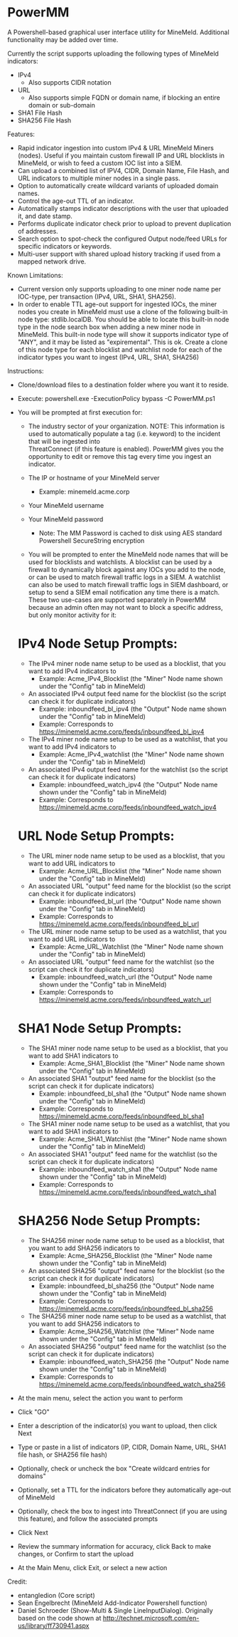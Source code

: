 # PowerMM
A Powershell-based graphical user interface utility for MineMeld. Additional functionality may be added over time.

Currently the script supports uploading the following types of MineMeld indicators:

- IPv4
    - Also supports CIDR notation
- URL
    - Also supports simple FQDN or domain name, if blocking an entire domain or sub-domain
- SHA1 File Hash
- SHA256 File Hash

Features:

- Rapid indicator ingestion into custom IPv4 & URL MineMeld Miners (nodes). Useful if you maintain custom firewall IP and URL blocklists in MineMeld, or wish to feed a custom IOC list into a SIEM.
- Can upload a combined list of IPV4, CIDR, Domain Name, File Hash, and URL indicators to multiple miner nodes in a single pass.
- Option to automatically create wildcard variants of uploaded domain names.
- Control the age-out TTL of an indicator.
- Automatically stamps indicator descriptions with the user that uploaded it, and date stamp.
- Performs duplicate indicator check prior to upload to prevent duplication of addresses.
- Search option to spot-check the configured Output node/feed URLs for specific indicators or keywords.
- Multi-user support with shared upload history tracking if used from a mapped network drive.

Known Limitations:

- Current version only supports uploading to one miner node name per IOC-type, per transaction (IPv4, URL, SHA1, SHA256).
- In order to enable TTL age-out support for ingested IOCs, the miner nodes you create in MineMeld must use a clone of the following 
  built-in node type: stdlib.localDB. You should be able to locate this built-in node type in the node search box when adding a new 
  miner node in MineMeld. This built-in node type will show it supports indicator type of "ANY", and it may be listed as 
  "expiremental". This is ok. Create a clone of this node type for each blocklist and watchlist node for each of the indicator types you 
  want to ingest (IPv4, URL, SHA1, SHA256)

Instructions:

- Clone/download files to a destination folder where you want it to reside.
- Execute: powershell.exe -ExecutionPolicy bypass -C PowerMM.ps1
- You will be prompted at first execution for:
    - The industry sector of your organization.
        NOTE: This information is used to automatically populate a tag (i.e. keyword) to the incident that will be ingested into    
        ThreatConnect (if this feature is enabled). PowerMM gives you the opportunity to edit or remove this tag every time you ingest 
        an indicator.
    - The IP or hostname of your MineMeld server
      - Example: minemeld.acme.corp
    - Your MineMeld username
    - Your MineMeld password
      - Note: The MM Password is cached to disk using AES standard Powershell SecureString encryption
    
    - You will be prompted to enter the MineMeld node names that will be used for blocklists and watchlists. A blocklist can be used 
    by a firewall to dynamically block against any IOCs you add to the node, or can be used to match firewall traffic logs in a SIEM. A 
    watchlist can also be used to match firewall traffic logs in SIEM dashboard, or setup to send a SIEM email notification any time 
    there is a match. 
    These two use-cases are supported separately in PowerMM because an admin often may not want to block a specific address, but 
    only monitor activity for it:

    # IPv4 Node Setup Prompts:
    - The IPv4 miner node name setup to be used as a blocklist, that you want to add IPv4 indicators to
      - Example: Acme_IPv4_Blocklist (the "Miner" Node name shown under the "Config" tab in MineMeld)
    - An associated IPv4 output feed name for the blocklist (so the script can check it for duplicate indicators)
      - Example: inboundfeed_bl_ipv4 (the "Output" Node name shown under the "Config" tab in MineMeld)
      - Example: Corresponds to https://minemeld.acme.corp/feeds/inboundfeed_bl_ipv4
    - The IPv4 miner node name setup to be used as a watchlist, that you want to add IPv4 indicators to
      - Example: Acme_IPv4_watchlist (the "Miner" Node name shown under the "Config" tab in MineMeld)
    - An associated IPv4 output feed name for the watchlist (so the script can check it for duplicate indicators)
      - Example: inboundfeed_watch_ipv4 (the "Output" Node name shown under the "Config" tab in MineMeld)
      - Example: Corresponds to https://minemeld.acme.corp/feeds/inboundfeed_watch_ipv4
      
    # URL Node Setup Prompts:
    - The URL miner node name setup to be used as a blocklist, that you want to add URL indicators to 
      - Example: Acme_URL_Blocklist (the "Miner" Node name shown under the "Config" tab in MineMeld)
    - An associated URL "output" feed name for the blocklist (so the script can check it for duplicate indicators)
      - Example: inboundfeed_bl_url (the "Output" Node name shown under the "Config" tab in MineMeld)
      - Example: Corresponds to https://minemeld.acme.corp/feeds/inboundfeed_bl_url
    - The URL miner node name setup to be used as a watchlist, that you want to add URL indicators to 
      - Example: Acme_URL_Watchlist (the "Miner" Node name shown under the "Config" tab in MineMeld)
    - An associated URL "output" feed name for the watchlist (so the script can check it for duplicate indicators)
      - Example: inboundfeed_watch_url (the "Output" Node name shown under the "Config" tab in MineMeld)
      - Example: Corresponds to https://minemeld.acme.corp/feeds/inboundfeed_watch_url

   # SHA1 Node Setup Prompts:
    - The SHA1 miner node name setup to be used as a blocklist, that you want to add SHA1 indicators to 
      - Example: Acme_SHA1_Blocklist (the "Miner" Node name shown under the "Config" tab in MineMeld)
    - An associated SHA1 "output" feed name for the blocklist (so the script can check it for duplicate indicators)
      - Example: inboundfeed_bl_sha1 (the "Output" Node name shown under the "Config" tab in MineMeld)
      - Example: Corresponds to https://minemeld.acme.corp/feeds/inboundfeed_bl_sha1
    - The SHA1 miner node name setup to be used as a watchlist, that you want to add SHA1 indicators to 
      - Example: Acme_SHA1_Watchlist (the "Miner" Node name shown under the "Config" tab in MineMeld)
    - An associated SHA1 "output" feed name for the watchlist (so the script can check it for duplicate indicators)
      - Example: inboundfeed_watch_sha1 (the "Output" Node name shown under the "Config" tab in MineMeld)
      - Example: Corresponds to https://minemeld.acme.corp/feeds/inboundfeed_watch_sha1
 
    # SHA256 Node Setup Prompts:
    - The SHA256 miner node name setup to be used as a blocklist, that you want to add SHA256 indicators to 
      - Example: Acme_SHA256_Blocklist (the "Miner" Node name shown under the "Config" tab in MineMeld)
    - An associated SHA256 "output" feed name for the blocklist (so the script can check it for duplicate indicators)
      - Example: inboundfeed_bl_sha256 (the "Output" Node name shown under the "Config" tab in MineMeld)
      - Example: Corresponds to https://minemeld.acme.corp/feeds/inboundfeed_bl_sha256
    - The SHA256 miner node name setup to be used as a watchlist, that you want to add SHA256 indicators to 
      - Example: Acme_SHA256_Watchlist (the "Miner" Node name shown under the "Config" tab in MineMeld)
    - An associated SHA256 "output" feed name for the watchlist (so the script can check it for duplicate indicators)
      - Example: inboundfeed_watch_SHA256 (the "Output" Node name shown under the "Config" tab in MineMeld)
      - Example: Corresponds to https://minemeld.acme.corp/feeds/inboundfeed_watch_sha256
      
- At the main menu, select the action you want to perform
- Click "GO"
- Enter a description of the indicator(s) you want to upload, then click Next
- Type or paste in a list of indicators (IP, CIDR, Domain Name, URL, SHA1 file hash, or SHA256 file hash)
- Optionally, check or uncheck the box "Create wildcard entries for domains"
- Optionally, set a TTL for the indicators before they automatically age-out of MineMeld
- Optionally, check the box to ingest into ThreatConnect (if you are using this feature), and follow the associated prompts
- Click Next
- Review the summary information for accuracy, click Back to make changes, or Confirm to start the upload
- At the Main Menu, click Exit, or select a new action

Credit:

- entangledion (Core script)
- Sean Engelbrecht (MineMeld Add-Indicator Powershell function)
- Daniel Schroeder (Show-Multi & Single LineInputDialog). Originally based on the code shown at http://technet.microsoft.com/en-us/library/ff730941.aspx
